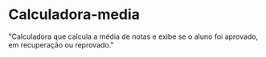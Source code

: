 # Calculadora-media
"Calculadora que calcula a média de notas e exibe se o aluno foi aprovado, em recuperação ou reprovado." 
